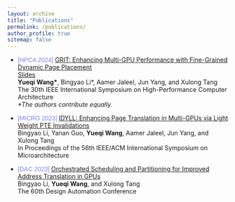 ```yaml
---
layout: archive
title: "Publications"
permalink: /publications/
author_profile: true
sitemap: false
---
```


<!-- {% if author.googlescholar %}
  You can also find my articles on <u><a href="{{author.googlescholar}}">my Google Scholar profile</a>.</u>
{% endif %}

{% include base_path %}

{% for post in site.publications reversed %}
  {% include archive-single.html %}
{% endfor %}
 -->


* <span style="font-family: Arial; color: #7C8BE6; ">[HPCA 2024]</span> [GRIT: Enhancing Multi-GPU Performance with Fine-Grained Dynamic Page Placement]() \
  [Slides]() \
  **Yueqi Wang\***, Bingyao Li*, Aamer Jaleel, Jun Yang, and Xulong Tang \
  The 30th IEEE International Symposium on High-Performance Computer Architecture \
  <i>\*The authors contribute equally.</i>
  
  


* <span style="font-family: Arial; color: #7C8BE6; ">[MICRO 2023]</span> [IDYLL: Enhancing Page Translation in Multi-GPUs via Light Weight PTE Invalidations](../files/MICRO2023_IDYLL.pdf) \
  Bingyao Li, Yanan Guo, **Yueqi Wang**, Aamer Jaleel, Jun Yang, and Xulong Tang \
  In Proceedings of the 56th IEEE/ACM International Symposium on Microarchitecture 
  

* <span style="font-family: Arial; color: #7C8BE6; ">[DAC 2023]</span> [Orchestrated Scheduling and Partitioning for Improved Address Translation in GPUs](../files/DAC2023.pdf) \
  Bingyao Li, **Yueqi Wang**, and Xulong Tang\
  The 60th Design Automation Conference
  

